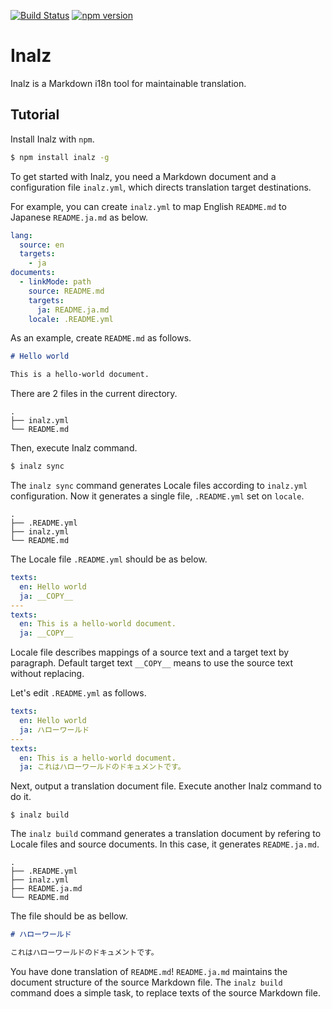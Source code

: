 <!-- THIS FILE IS GENERATED WITH INALZ. DO NOT EDIT MANUALLY. -->

[![Build Status](https://travis-ci.org/FujiHaruka/inalz.svg?branch=master)](https://travis-ci.org/FujiHaruka/inalz)
[![npm version](https://badge.fury.io/js/inalz.svg)](https://badge.fury.io/js/inalz)

# Inalz

Inalz is a Markdown i18n tool for maintainable translation.

## Tutorial

Install Inalz with `npm`.

```bash
$ npm install inalz -g
```

To get started with Inalz, you need a Markdown document and a configuration file `inalz.yml`, which directs translation target destinations.

For example, you can create `inalz.yml` to map English `README.md` to Japanese `README.ja.md` as below.

```yml
lang:
  source: en
  targets:
    - ja
documents:
  - linkMode: path
    source: README.md
    targets:
      ja: README.ja.md
    locale: .README.yml
```

As an example, create `README.md` as follows.

```md
# Hello world

This is a hello-world document.
```


There are 2 files in the current directory.

```
.
├── inalz.yml
└── README.md
```

Then, execute Inalz command.

```bash
$ inalz sync
```

The `inalz sync` command generates Locale files according to `inalz.yml` configuration. Now it generates a single file, `.README.yml` set on `locale`.

```
.
├── .README.yml
├── inalz.yml
└── README.md
```

The Locale file `.README.yml` should be as below.

```yml
texts:
  en: Hello world
  ja: __COPY__
---
texts:
  en: This is a hello-world document.
  ja: __COPY__
```

Locale file describes mappings of a source text and a target text by paragraph. Default target text `__COPY__` means to use the source text without replacing.

Let's edit `.README.yml` as follows.

```yml
texts:
  en: Hello world
  ja: ハローワールド
---
texts:
  en: This is a hello-world document.
  ja: これはハローワールドのドキュメントです。
```

Next, output a translation document file. Execute another Inalz command to do it.

```
$ inalz build
```

The `inalz build` command generates a translation document by refering to Locale files and source documents. In this case, it generates `README.ja.md`.

```
.
├── .README.yml
├── inalz.yml
├── README.ja.md
└── README.md
```

The file should be as bellow.

```md
# ハローワールド

これはハローワールドのドキュメントです。
```

You have done translation of `README.md`! `README.ja.md` maintains the document structure of the source Markdown file. The `inalz build` command does a simple task, to replace texts of the source Markdown file.


